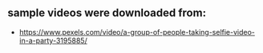 ## sample videos were downloaded from:

- https://www.pexels.com/video/a-group-of-people-taking-selfie-video-in-a-party-3195885/